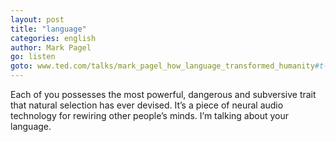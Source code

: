 ```yaml
---
layout: post
title: "language"
categories: english
author: Mark Pagel
go: listen
goto: www.ted.com/talks/mark_pagel_how_language_transformed_humanity#t-454949
---
```


Each of you possesses the most powerful, dangerous and subversive trait that natural selection has ever devised. It’s a piece of neural audio technology for rewiring other people’s minds. I’m talking about your language.

